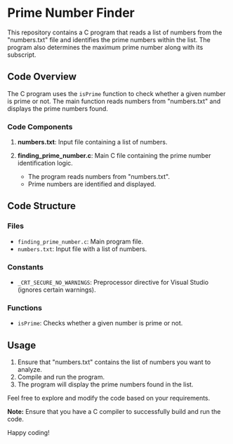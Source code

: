 # Prime Number Finder

This repository contains a C program that reads a list of numbers from the "numbers.txt" file and identifies the prime numbers within the list. The program also determines the maximum prime number along with its subscript.

## Code Overview

The C program uses the `isPrime` function to check whether a given number is prime or not. The main function reads numbers from "numbers.txt" and displays the prime numbers found.

### Code Components

1. **numbers.txt**: Input file containing a list of numbers.

2. **finding_prime_number.c**: Main C file containing the prime number identification logic.
   - The program reads numbers from "numbers.txt".
   - Prime numbers are identified and displayed.

## Code Structure

### Files
- `finding_prime_number.c`: Main program file.
- `numbers.txt`: Input file with a list of numbers.

### Constants
- `_CRT_SECURE_NO_WARNINGS`: Preprocessor directive for Visual Studio (ignores certain warnings).

### Functions
- `isPrime`: Checks whether a given number is prime or not.

## Usage
1. Ensure that "numbers.txt" contains the list of numbers you want to analyze.
2. Compile and run the program.
3. The program will display the prime numbers found in the list.

Feel free to explore and modify the code based on your requirements.

**Note:** Ensure that you have a C compiler to successfully build and run the code.

Happy coding!
